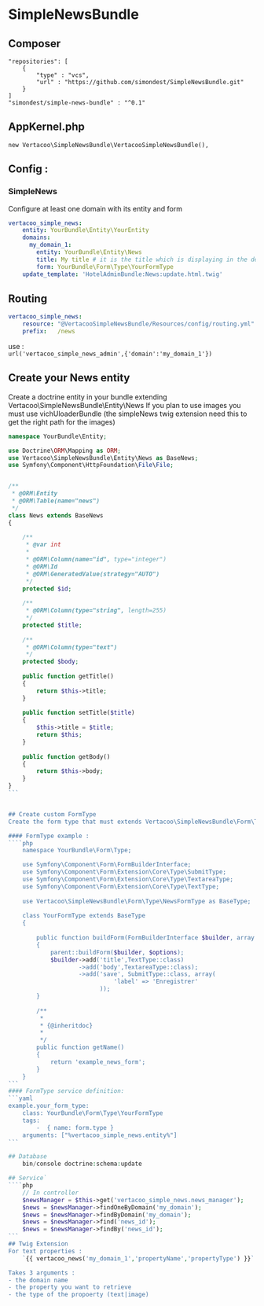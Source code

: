 # SimpleNewsBundle

## Composer
	"repositories": [
        {
	        "type" : "vcs",
	        "url" : "https://github.com/simondest/SimpleNewsBundle.git"
	    }
    ]
    "simondest/simple-news-bundle" : "^0.1"

## AppKernel.php
    new Vertacoo\SimpleNewsBundle\VertacooSimpleNewsBundle(),
    
## Config :
### SimpleNews
Configure at least one domain with its entity and form
```yaml
vertacoo_simple_news:
    entity: YourBundle\Entity\YourEntity
    domains: 
      my_domain_1: 
      	entity: YourBundle\Entity\News
      	title: My title # it is the title which is displaying in the default admin template
        form: YourBundle\Form\Type\YourFormType 
    update_template: 'HotelAdminBundle:News:update.html.twig'
```    
## Routing
```yaml
vertacoo_simple_news:
    resource: "@VertacooSimpleNewsBundle/Resources/config/routing.yml"
    prefix:   /news
```	    
use :  
    `url('vertacoo_simple_news_admin',{'domain':'my_domain_1'})`
        
## Create your News entity
Create a doctrine entity in your bundle extending Vertacoo\SimpleNewsBundle\Entity\News
If you plan to use images you must use vichUloaderBundle (the simpleNews twig extension need this to get the right path for the images)
````php
namespace YourBundle\Entity;

use Doctrine\ORM\Mapping as ORM;
use Vertacoo\SimpleNewsBundle\Entity\News as BaseNews;
use Symfony\Component\HttpFoundation\File\File;


/**
 * @ORM\Entity
 * @ORM\Table(name="news")
 */
class News extends BaseNews
{
    
    /**
     * @var int
     *
     * @ORM\Column(name="id", type="integer")
     * @ORM\Id
     * @ORM\GeneratedValue(strategy="AUTO")
     */
    protected $id;
    
    /**
     * @ORM\Column(type="string", length=255)
     */
    protected $title;
    
    /**
     * @ORM\Column(type="text")
     */
    protected $body;
    
    public function getTitle()
    {
        return $this->title;
    }
    
    public function setTitle($title)
    {
        $this->title = $title;
        return $this;
    }
    
    public function getBody()
    {
        return $this->body;
    }
}
```	


## Create custom FormType
Create the form type that must extends Vertacoo\SimpleNewsBundle\Form\Type\NewsFormType and add it as a service

#### FormType example :
````php
	namespace YourBundle\Form\Type;

	use Symfony\Component\Form\FormBuilderInterface;
	use Symfony\Component\Form\Extension\Core\Type\SubmitType;
	use Symfony\Component\Form\Extension\Core\Type\TextareaType;
	use Symfony\Component\Form\Extension\Core\Type\TextType;
	
	use Vertacoo\SimpleNewsBundle\Form\Type\NewsFormType as BaseType;
	
	class YourFormType extends BaseType
	{
	
	    public function buildForm(FormBuilderInterface $builder, array $options)
	    {
	        parent::buildForm($builder, $options);
	        $builder->add('title',TextType::class)
	        		->add('body',TextareaType::class);
	        		->add('save', SubmitType::class, array(
					          'label' => 'Enregistrer'
					      ));
	    }
	
	    /**
	     *
	     * {@inheritdoc}
	     *
	     */
	    public function getName()
	    {
	        return 'example_news_form';
	    }
	}
```	
#### FormType service definition:
```yaml
example.your_form_type:
    class: YourBundle\Form\Type\YourFormType
    tags:
        -  { name: form.type }
    arguments: ["%vertacoo_simple_news.entity%"]
```

## Database
	bin/console doctrine:schema:update    

## Service`
````php
	// In controller
	$newsManager = $this->get('vertacoo_simple_news.news_manager');
    $news = $newsManager->findOneByDomain('my_domain');
    $news = $newsManager->findByDomain('my_domain');
    $news = $newsManager->find('news_id');
    $news = $newsManager->findBy('news_id');
```    
## Twig Extension
For text properties :
	`{{ vertacoo_news('my_domain_1','propertyName','propertyType') }}`

Takes 3 arguments :
- the domain name
- the property you want to retrieve
- the type of the propoerty (text|image)


